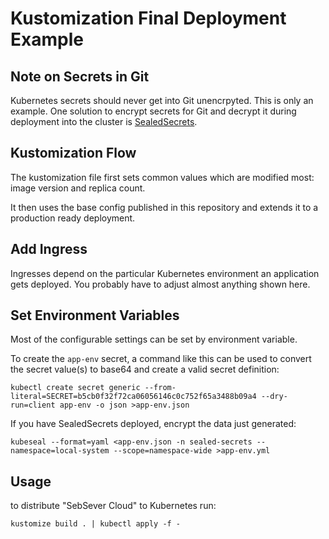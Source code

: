 Kustomization Final Deployment Example
======================================

Note on Secrets in Git
--------------

Kubernetes secrets should never get into Git unencrpyted. This is only an example.
One solution to encrypt secrets for Git and decrypt it during deployment into the
cluster is [SealedSecrets](https://github.com/bitnami-labs/sealed-secrets). 

Kustomization Flow
------------------

The kustomization file first sets common values which are modified most: image version
and replica count.

It then uses the base config published in this repository and extends it to
a production ready deployment.

Add Ingress
-----------

Ingresses depend on the particular Kubernetes environment an application gets deployed.
You probably have to adjust almost anything shown here.

Set Environment Variables
-------------------------

Most of the configurable settings can be set by environment variable. 

To create the `app-env` secret, a command like this can be used to convert the secret value(s)
to base64 and create a valid secret definition:

```
kubectl create secret generic --from-literal=SECRET=b5cb0f32f72ca06056146c0c752f65a3488b09a4 --dry-run=client app-env -o json >app-env.json
```

If you have SealedSecrets deployed, encrypt the data just generated:

```
kubeseal --format=yaml <app-env.json -n sealed-secrets --namespace=local-system --scope=namespace-wide >app-env.yml
```

Usage
--------------------
to distribute "SebSever Cloud" to Kubernetes run:
``` 
kustomize build . | kubectl apply -f -
```
